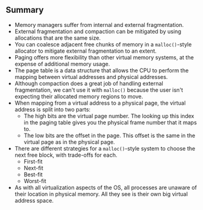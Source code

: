 ## Summary

* Memory managers suffer from internal and external fragmentation.
* External fragmentation and compaction can be mitigated by using
  allocations that are the same size.
* You can coalesce adjacent free chunks of memory in a `malloc()`-style
  allocator to mitigate external fragmentation to an extent.
* Paging offers more flexibility than other virtual memory systems, at
  the expense of additional memory usage.
* The page table is a data structure that allows the CPU to perform the
  mapping between virtual addresses and physical addresses.
* Although compaction does a great job of handling external
  fragmentation, we can't use it with `malloc()` because the user isn't
  expecting their allocated memory regions to move.
* When mapping from a virtual address to a physical page, the virtual
  address is split into two parts:
  * The high bits are the virtual page number. The looking up this index
    in the paging table gives you the physical frame number that it maps
    to.
  * The low bits are the offset in the page. This offset is the same in
    the virtual page as in the physical page.
* There are different strategies for a `malloc()`-style system to
  choose the next free block, with trade-offs for each.
  * First-fit
  * Next-fit
  * Best-fit
  * Worst-fit
* As with all virtualization aspects of the OS, all processes are
  unaware of their location in physical memory. All they see is their
  own big virtual address space.
